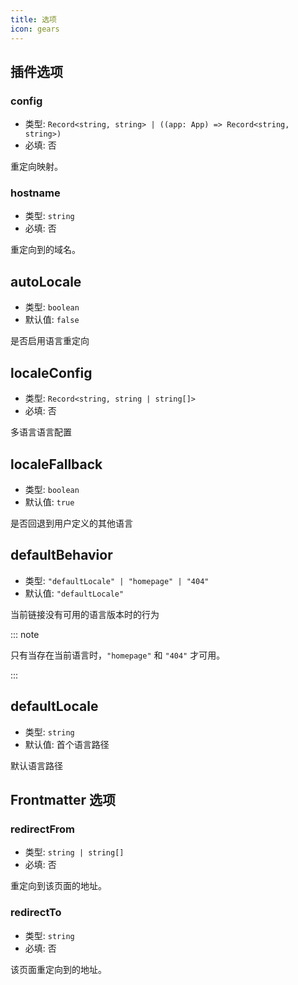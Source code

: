 ```yaml
---
title: 选项
icon: gears
---
```


## 插件选项

### config

- 类型: `Record<string, string> | ((app: App) => Record<string, string>)`
- 必填: 否

重定向映射。

### hostname

- 类型: `string`
- 必填: 否

重定向到的域名。

## autoLocale

- 类型: `boolean`
- 默认值: `false`

是否启用语言重定向

## localeConfig

- 类型: `Record<string, string | string[]>`
- 必填: 否

多语言语言配置

## localeFallback

- 类型: `boolean`
- 默认值: `true`

是否回退到用户定义的其他语言

## defaultBehavior

- 类型: `"defaultLocale" | "homepage" | "404"`
- 默认值: `"defaultLocale"`

当前链接没有可用的语言版本时的行为

::: note

只有当存在当前语言时，`"homepage"` 和 `"404"` 才可用。

:::

## defaultLocale

- 类型: `string`
- 默认值: 首个语言路径

默认语言路径

## Frontmatter 选项

### redirectFrom

- 类型: `string | string[]`
- 必填: 否

重定向到该页面的地址。

### redirectTo

- 类型: `string`
- 必填: 否

该页面重定向到的地址。
